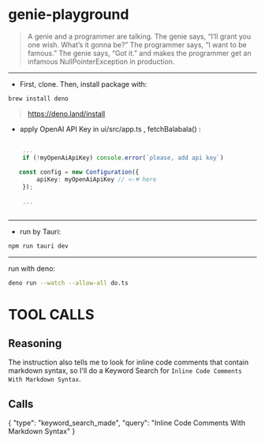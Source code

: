# genie-playground 


> A genie and a programmer are talking. The genie says, “I’ll grant you one wish. What’s it gonna be?” The programmer says, “I want to be famous.” The genie says, “Got it.” and makes the programmer get an infamous NullPointerException in production.


---

* First, clone. Then, install package with: 

```sh
brew install deno
```
> https://deno.land/install


* apply OpenAI API Key in ui/src/app.ts , fetchBalabala() :
```ts

    ...
    if (!myOpenAiApiKey) console.error(`please, add api key`)
  
   const config = new Configuration({
        apiKey: myOpenAiApiKey // <-💔 here
    });
    
    ...
    
```

---

* run by Tauri:
```sh
npm run tauri dev
```

---
run with deno:
```sh
deno run --watch --allow-all do.ts
```



# TOOL CALLS

## Reasoning

The instruction also tells me to look for inline code comments that contain markdown syntax, so I'll do a Keyword Search for `Inline Code Comments With Markdown Syntax`.

## Calls

{
  "type": "keyword_search_made",
  "query": "Inline Code Comments With Markdown Syntax"
}